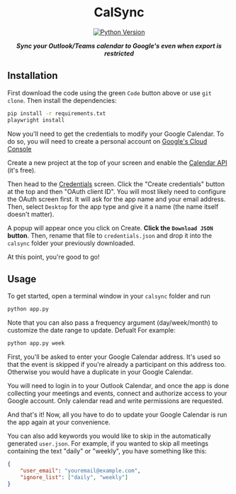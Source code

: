 <div align="center">

# CalSync
[![Python Version](https://img.shields.io/badge/python-3.11-blue.svg)]()

***Sync your Outlook/Teams calendar to Google's even when export is restricted***

</div>

## Installation

First download the code using the green `Code` button above or use `git clone`. Then install the dependencies:

```bash
pip install -r requirements.txt
playwright install
```

Now you'll need to get the credentials to modify your Google Calendar.
To do so, you will need to create a personal account on [Google's Cloud Console](https://console.cloud.google.com/)

Create a new project at the top of your screen and enable the [Calendar API](https://console.cloud.google.com/marketplace/product/google/calendar-json.googleapis.com) (it's free).

Then head to the [Credentials](https://console.cloud.google.com/apis/credentials) screen. Click the "Create credentials" button at the top and then "OAuth client ID". You will most likely need to configure the OAuth screen first. It will ask for the app name and your email address.
Then, select `Desktop` for the app type and give it a name (the name itself doesn't matter).

A popup will appear once you click on Create. **Click the `Download JSON` button**. Then, rename that file to `credentials.json` and drop it into the `calsync` folder your previously downloaded.

At this point, you're good to go!

## Usage

To get started, open a terminal window in your `calsync` folder and run

```bash
python app.py
```

Note that you can also pass a frequency argument (day/week/month) to customize the date range to update. Defualt For example:

```bash
python app.py week
```

First, you'll be asked to enter your Google Calendar address. It's used so that the event is skipped if you're already a participant on this address too. Otherwise you would have a duplicate in your Google Calendar.

You will need to login in to your Outlook Calendar, and once the app is done collecting your meetings and events, connect and authorize access to your Google account. Only calendar read and write permissions are requested.

And that's it! Now, all you have to do to update your Google Calendar is run the app again at your convenience.

You can also add keywords you would like to skip in the automatically generated `user.json`. For example, if you wanted to skip all meetings containing the text "daily" or "weekly", you have something like this:

```json
{
    "user_email": "youremail@example.com",
    "ignore_list": ["daily", "weekly"]
}
```
